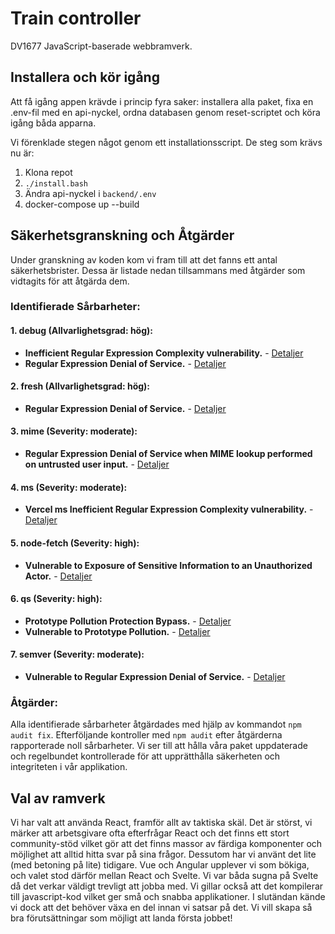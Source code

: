# Train controller
DV1677 JavaScript-baserade webbramverk.

## Installera och kör igång
Att få igång appen krävde i princip fyra saker: installera alla paket, fixa en .env-fil med en api-nyckel, ordna databasen genom reset-scriptet och köra igång båda apparna. 

Vi förenklade stegen något genom ett installationsscript. De steg som krävs nu är:

1. Klona repot
2. `./install.bash`
3. Ändra api-nyckel i `backend/.env`
4. docker-compose up --build

## Säkerhetsgranskning och Åtgärder
Under granskning av koden kom vi fram till att det fanns ett antal säkerhetsbrister. Dessa är listade nedan tillsammans med åtgärder som vidtagits för att åtgärda dem.

### Identifierade Sårbarheter:

#### 1. debug (Allvarlighetsgrad: hög):
- **Inefficient Regular Expression Complexity vulnerability.** - [Detaljer](https://github.com/advisories/GHSA-9vvw-cc9w-f27h)
- **Regular Expression Denial of Service.** - [Detaljer](https://github.com/advisories/GHSA-gxpj-cx7g-858c)

#### 2. fresh (Allvarlighetsgrad: hög):
- **Regular Expression Denial of Service.** - [Detaljer](https://github.com/advisories/GHSA-gxpj-cx7g-858c)

#### 3. mime (Severity: moderate):
- **Regular Expression Denial of Service when MIME lookup performed on untrusted user input.** - [Detaljer](https://github.com/advisories/GHSA-wrvr-8mpx-r7pp)

#### 4. ms (Severity: moderate):
- **Vercel ms Inefficient Regular Expression Complexity vulnerability.** - [Detaljer](https://github.com/advisories/GHSA-w9mr-4mfr-499f)

#### 5. node-fetch (Severity: high):
- **Vulnerable to Exposure of Sensitive Information to an Unauthorized Actor.** - [Detaljer](https://github.com/advisories/GHSA-r683-j2x4-v87g)

#### 6. qs (Severity: high):
- **Prototype Pollution Protection Bypass.** - [Detaljer](https://github.com/advisories/GHSA-gqgv-6jq5-jjj9)
- **Vulnerable to Prototype Pollution.** - [Detaljer](https://github.com/advisories/GHSA-hrpp-h998-j3pp)

#### 7. semver (Severity: moderate):
- **Vulnerable to Regular Expression Denial of Service.** - [Detaljer](https://github.com/advisories/GHSA-c2qf-rxjj-qqgw)

### Åtgärder:
Alla identifierade sårbarheter åtgärdades med hjälp av kommandot `npm audit fix`. Efterföljande kontroller med `npm audit` efter åtgärderna rapporterade noll sårbarheter. Vi ser till att hålla våra paket uppdaterade och regelbundet kontrollerade för att upprätthålla säkerheten och integriteten i vår applikation.

## Val av ramverk
Vi har valt att använda React, framför allt av taktiska skäl. Det är störst, vi märker att arbetsgivare ofta efterfrågar React och det finns ett stort community-stöd vilket gör att det finns massor av färdiga komponenter och möjlighet att alltid hitta svar på sina frågor. Dessutom har vi använt det lite (med betoning på lite) tidigare. Vue och Angular upplever vi som bökiga, och valet stod därför mellan React och Svelte. Vi var båda sugna på Svelte då det verkar väldigt trevligt att jobba med. Vi gillar också att det kompilerar till javascript-kod vilket ger små och snabba applikationer. I slutändan kände vi dock att det behöver växa en del innan vi satsar på det. Vi vill skapa så bra förutsättningar som möjligt att landa första jobbet!
